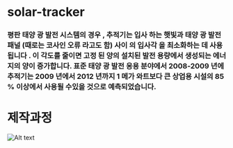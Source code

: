 # solar-tracker

### 평판 태양 광 발전 시스템의 경우 , 추적기는 입사 하는 햇빛과 태양 광 발전 패널 (때로는 코사인 오류 라고도 함) 사이 의 입사각 을 최소화하는 데 사용됩니다 . 이 각도를 줄이면 고정 된 양의 설치된 발전 용량에서 생성되는 에너지의 양이 증가합니다. 표준 태양 광 발전 응용 분야에서 2008-2009 년에 추적기는 2009 년에서 2012 년까지 1 메가 와트보다 큰 상업용 시설의 85 % 이상에서 사용될 수있을 것으로 예측되었습니다.

# 제작과정
![Alt text](/path/to/solartracker.jpg)

